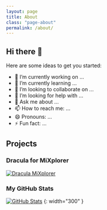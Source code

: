 ```yaml
---
layout: page
title: About
class: "page-about"
permalink: /about/
---
```


## Hi there 👋

Here are some ideas to get you started:

- 🔭 I’m currently working on ...
- 🌱 I’m currently learning ...
- 👯 I’m looking to collaborate on ...
- 🤔 I’m looking for help with ...
- 💬 Ask me about ...
- 📫 How to reach me: ...
- 😄 Pronouns: ...
- ⚡ Fun fact: ...

## Projects

### Dracula for MiXplorer

[![Dracula MiXplorer](https://github-readme-stats.vercel.app/api/pin/?username=dracula&repo=mixplorer&theme=dracula&hide_border=false&show_owner=true)](https://github.com/dracula/mixplorer)

### My GitHub Stats

[![GitHub Stats](https://github-readme-stats.vercel.app/api?username=sionta&theme=solarized-dark&hide_title=true&locale=en&include_all_commits=true)](https://github.com/sionta)
{: width="300" }
